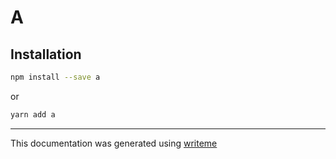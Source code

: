 # A

## Installation

```bash
npm install --save a
```
or
```bash
yarn add a
```

---
This documentation was generated using [writeme](https://www.npmjs.com/package/@writeme/core)
